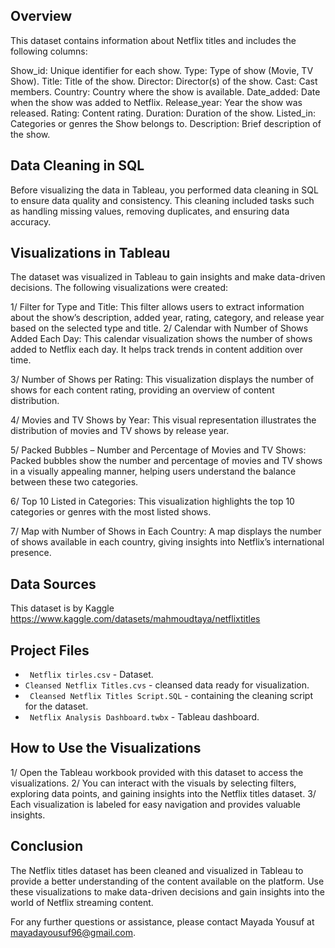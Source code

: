 ## Overview

This dataset contains information about Netflix titles and includes the following columns:

Show_id: Unique identifier for each show.
Type: Type of show (Movie, TV Show).
Title: Title of the show.
Director: Director(s) of the show.
Cast: Cast members.
Country: Country where the show is available.
Date_added: Date when the show was added to Netflix.
Release_year: Year the show was released.
Rating: Content rating.
Duration: Duration of the show.
Listed_in: Categories or genres the Show belongs to.
Description: Brief description of the show.

## Data Cleaning in SQL

Before visualizing the data in Tableau, you performed data cleaning in SQL to ensure data quality and consistency. This cleaning included tasks such as handling missing values, removing duplicates, and ensuring data accuracy.

## Visualizations in Tableau

The dataset was visualized in Tableau to gain insights and make data-driven decisions. The following visualizations were created:

1/ Filter for Type and Title: This filter allows users to extract information about the show’s description, added year, rating, category, and release year based on the selected type and title.
2/ Calendar with Number of Shows Added Each Day: This calendar visualization shows the number of shows added to Netflix each day. It helps track trends in content addition over time.

3/ Number of Shows per Rating: This visualization displays the number of shows for each content rating, providing an overview of content distribution.

4/ Movies and TV Shows by Year: This visual representation illustrates the distribution of movies and TV shows by release year.

5/ Packed Bubbles – Number and Percentage of Movies and TV Shows: Packed bubbles show the number and percentage of movies and TV shows in a visually appealing manner, helping users understand the balance between these two categories.

6/ Top 10 Listed in Categories: This visualization highlights the top 10 categories or genres with the most listed shows.

7/ Map with Number of Shows in Each Country: A map displays the number of shows available in each country, giving insights into Netflix’s international presence.

## Data Sources

This dataset is by Kaggle 
https://www.kaggle.com/datasets/mahmoudtaya/netflixtitles

## Project Files

- ` Netflix tirles.csv` - Dataset.
- `Cleansed Netflix Titles.cvs` - cleansed data ready for visualization.
- ` Cleansed Netflix Titles Script.SQL` - containing the cleaning script for the dataset.
- ` Netflix Analysis Dashboard.twbx` - Tableau dashboard.


## How to Use the Visualizations

1/ Open the Tableau workbook provided with this dataset to access the visualizations.
2/ You can interact with the visuals by selecting filters, exploring data points, and gaining insights into the Netflix titles dataset.
3/ Each visualization is labeled for easy navigation and provides valuable insights.

## Conclusion

The Netflix titles dataset has been cleaned and visualized in Tableau to provide a better understanding of the content available on the platform. Use these visualizations to make data-driven decisions and gain insights into the world of Netflix streaming content.

For any further questions or assistance, please contact Mayada Yousuf at mayadayousuf96@gmail.com.

